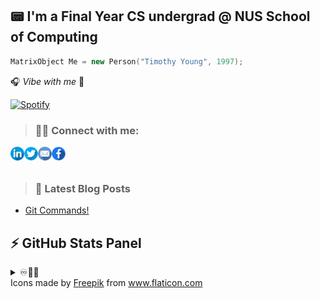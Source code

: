 ## 📟 I'm a Final Year CS undergrad @ NUS School of Computing 

```cpp
MatrixObject Me = new Person("Timothy Young", 1997);
```
🎧 _Vibe with me_ 🎺

[![Spotify](https://spotify-stats-timothyoung97.vercel.app/api/spotify)](https://open.spotify.com/user/31qd72w5v25ss2gn6tpaoaenqfru)


> ### 🤝🏼 Connect with me:

[<img align="left" alt="Timothyoung | LinkedIn" width="22px" src="public\linkedin.png" />][linkedin]
[<img align="left" alt="Timothyoung | Twitter" width="22px" src="public\twitter.png" />][twitter]
[<img align="left" alt="Timothyoung | Email" width="22px" src="public\email.png" />][email]
[<img align="left" alt="Timothyoung | Facebook" width="22px" src="public\facebook.png" />][facebook]

<br />
<br />

> ### 📕 Latest Blog Posts

<!-- BLOG-POST-LIST:START -->
- [Git Commands!](https://dev.to/timothyoung97/git-commands-3pkh)
<!-- BLOG-POST-LIST:END -->

## ⚡ GitHub Stats Panel

<details>
  <summary>♾️📶🆙</summary>

  <h4><i>Recent Activities</i></h2>

<!--START_SECTION:activity-->
1. 🗣 Commented on [#4](https://github.com/Timothyoung97/RenderingEngine/issues/4#issuecomment-2042532744) in [Timothyoung97/RenderingEngine](https://github.com/Timothyoung97/RenderingEngine)
2. 🗣 Commented on [#4](https://github.com/Timothyoung97/RenderingEngine/issues/4#issuecomment-2042074756) in [Timothyoung97/RenderingEngine](https://github.com/Timothyoung97/RenderingEngine)
3. 🗣 Commented on [#4](https://github.com/Timothyoung97/RenderingEngine/issues/4#issuecomment-2042066377) in [Timothyoung97/RenderingEngine](https://github.com/Timothyoung97/RenderingEngine)
4. ❗ Opened issue [#5](https://github.com/Timothyoung97/RenderingEngine/issues/5) in [Timothyoung97/RenderingEngine](https://github.com/Timothyoung97/RenderingEngine)
5. 🗣 Commented on [#4](https://github.com/Timothyoung97/RenderingEngine/issues/4#issuecomment-2042060005) in [Timothyoung97/RenderingEngine](https://github.com/Timothyoung97/RenderingEngine)
<!--END_SECTION:activity-->

---

<h4><i>General Stats</i></h2>

  <p align="center">
    <code><img align="center" src="https://github-readme-stats.vercel.app/api?username=Timothyoung97&count_private=true&show_icons=true&theme=blue-green" /></code>
    <code><img align="center" src="https://github-readme-stats.vercel.app/api/top-langs/?username=Timothyoung97&theme=blue-green&count_private=true" /></code>
  </p>  

---

<h4><i>Activity</i></h2>

  <p align="center">
    <code><img align="center" src="http://github-readme-streak-stats.herokuapp.com?user=Timothyoung97&theme=chartreuse-dark&date_format=M%20j%5B%2C%20Y%5D" /></code>
  </p>  

---

<h4><i>Contribution Graph</i></h2>

  <p align="center">
    <code><img align="center" src="./profile-3d-contrib/profile-night-green.svg" /></code>
  </p>  

---

<h4><i>Wakatime Stats</i></h2>
    
<!--START_SECTION:waka-->
![Code Time](http://img.shields.io/badge/Code%20Time-1%2C104%20hrs%2020%20mins-blue)

![Profile Views](http://img.shields.io/badge/Profile%20Views-1-blue)

![Lines of code](https://img.shields.io/badge/From%20Hello%20World%20I%27ve%20Written-14.0%20million%20lines%20of%20code-blue)

**🐱 My GitHub Data** 

> 📦 2.1 MB Used in GitHub's Storage 
 > 
> 💼 Opted to Hire
 > 
> 📜 25 Public Repositories 
 > 
> 🔑 25 Private Repositories 
 > 
**I'm an Early 🐤** 

```text
🌞 Morning                4991 commits        ███░░░░░░░░░░░░░░░░░░░░░░   12.65 % 
🌆 Daytime                20639 commits       █████████████░░░░░░░░░░░░   52.32 % 
🌃 Evening                9882 commits        ██████░░░░░░░░░░░░░░░░░░░   25.05 % 
🌙 Night                  3934 commits        ██░░░░░░░░░░░░░░░░░░░░░░░   09.97 % 
```
📅 **I'm Most Productive on Saturday** 

```text
Monday                   6783 commits        ████░░░░░░░░░░░░░░░░░░░░░   17.20 % 
Tuesday                  5737 commits        ████░░░░░░░░░░░░░░░░░░░░░   14.54 % 
Wednesday                7238 commits        █████░░░░░░░░░░░░░░░░░░░░   18.35 % 
Thursday                 5879 commits        ████░░░░░░░░░░░░░░░░░░░░░   14.90 % 
Friday                   3509 commits        ██░░░░░░░░░░░░░░░░░░░░░░░   08.90 % 
Saturday                 7546 commits        █████░░░░░░░░░░░░░░░░░░░░   19.13 % 
Sunday                   2754 commits        ██░░░░░░░░░░░░░░░░░░░░░░░   06.98 % 
```


📊 **This Week I Spent My Time On** 

```text
🕑︎ Time Zone: Asia/Singapore

💬 Programming Languages: 
C++                      1 hr 31 mins        ███████████████████████░░   90.87 % 
HLSL                     9 mins              ██░░░░░░░░░░░░░░░░░░░░░░░   09.13 % 

🔥 Editors: 
VS Code                  1 hr 28 mins        ██████████████████████░░░   87.79 % 
Visual Studio            12 mins             ███░░░░░░░░░░░░░░░░░░░░░░   12.21 % 

🐱‍💻 Projects: 
cs3203-spa [GitHub]      1 hr 28 mins        ██████████████████████░░░   87.54 % 
RenderingEngine          12 mins             ███░░░░░░░░░░░░░░░░░░░░░░   12.21 % 
23s2-cp-spa-team-17      0 secs              ░░░░░░░░░░░░░░░░░░░░░░░░░   00.25 % 

💻 Operating System: 
Mac                      1 hr 28 mins        ██████████████████████░░░   87.79 % 
Windows                  12 mins             ███░░░░░░░░░░░░░░░░░░░░░░   12.21 % 
```

**I Mostly Code in C++** 

```text
C++                      8 repos             ██████░░░░░░░░░░░░░░░░░░░   24.24 % 
Python                   5 repos             ████░░░░░░░░░░░░░░░░░░░░░   15.15 % 
HTML                     2 repos             ██░░░░░░░░░░░░░░░░░░░░░░░   06.06 % 
Makefile                 1 repo              █░░░░░░░░░░░░░░░░░░░░░░░░   03.03 % 
HLSL                     1 repo              █░░░░░░░░░░░░░░░░░░░░░░░░   03.03 % 
```



**Timeline**

![Lines of Code chart](https://raw.githubusercontent.com/Timothyoung97/Timothyoung97/main/assets/bar_graph.png)


 Last Updated on 08/04/2024 18:40:51 UTC
<!--END_SECTION:waka-->
    
</details>

[facebook]: https://www.facebook.com/TimYoung97
[email]: mailto:e0518553@u.nus.edu
[twitter]: https://twitter.com/timothyoung97
[linkedin]: https://www.linkedin.com/in/shiyuan-yang97/

<div>Icons made by <a href="https://www.freepik.com" title="Freepik">Freepik</a> from <a href="https://www.flaticon.com/" title="Flaticon">www.flaticon.com</a></div>
